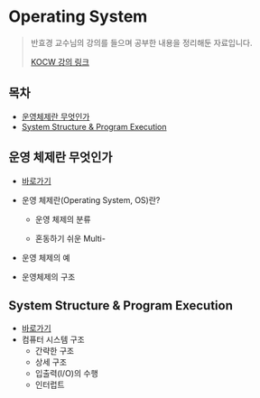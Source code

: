 # Operating System

> 반효경 교수님의 강의를 들으며 공부한 내용을 정리해둔 자료입니다.
>
> [KOCW 강의 링크](http://www.kocw.net/home/search/kemView.do?kemId=1046323)

## 목차

* [운영체제란 무엇인가](#운영체제란-무엇인가)
* [System Structure & Program Execution](#system-structure-&-program-execution)

## 운영 체제란 무엇인가

* [바로가기](./what_is_os)

* 운영 체제란(Operating System, OS)란?

	* 운영 체제의 분류

	* 혼동하기 쉬운 Multi-
* 운영 체제의 예
	
* 운영체제의 구조

## System Structure & Program Execution

* [바로가기](./system_structure_and_program_execution)
* 컴퓨터 시스템 구조
  * 간략한 구조
  * 상세 구조
  * 입출력(I/O)의 수행
  * 인터럽트